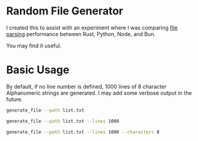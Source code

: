 # Random File Generator

I created this to assist with an experiment where I was comparing [file parsing](https://github.com/thesandybridge/sandbox/tree/main/file_parse) performance
between Rust, Python, Node, and Bun.

You may find it useful.

# Basic Usage

By default, if no line number is defined, 1000 lines of 8 character Alphanumeric strings are generated.
I may add some verbose output in the future.

```bash
generate_file --path list.txt

generate_file --path list.txt --lines 1000

generate_file --path list.txt --lines 1000 --characters 8 
```
